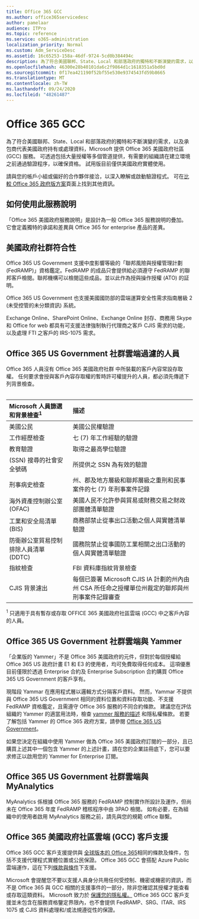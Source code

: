 ```yaml
---
title: Office 365 GCC
ms.author: office365servicedesc
author: pamelaar
audience: ITPro
ms.topic: reference
ms.service: o365-administration
localization_priority: Normal
ms.custom: Adm_ServiceDesc
ms.assetid: 16c65253-158a-46df-9724-5cd0b384494c
description: 為了符合美國聯邦、State、Local 和部落政府的獨特和不斷演變的需求，以及承包商代表美國政府持有或處理資料，Microsoft 提供 Office 365 美國政府社區 (GCC) 服務。 可透過包括大量授權等多個管道提供，有需要的組織請在建立環境之前通過驗證程序，以確保資格。 試用版目前僅供美國政府實體使用。
ms.openlocfilehash: 46300e28b40101da6c2f9864d1c1618351a5bd0d
ms.sourcegitcommit: 0f17ea421190f52bf55e530e9374543fd59b8665
ms.translationtype: MT
ms.contentlocale: zh-TW
ms.lasthandoff: 09/24/2020
ms.locfileid: "48261487"
---
```

# <a name="office-365-gcc"></a>Office 365 GCC

為了符合美國聯邦、State、Local 和部落政府的獨特和不斷演變的需求，以及承包商代表美國政府持有或處理資料，Microsoft 提供 Office 365 美國政府社區 (GCC) 服務。 可透過包括大量授權等多個管道提供，有需要的組織請在建立環境之前通過驗證程序，以確保資格。 試用版目前僅供美國政府實體使用。 
  
請與您的帳戶小組或偏好的合作夥伴接洽，以深入瞭解或啟動驗證程式。 可在[比較 Office 365 政府版方案](https://products.office.com/government/compare-office-365-government-plans)頁面上找到其他資訊。 
  
## <a name="how-to-use-this-service-description"></a>如何使用此服務說明

「Office 365 美國政府服務說明」是設計為一般 Office 365 服務說明的疊加。 它會定義獨特的承諾和差異與 Office 365 for enterprise 產品的差異。
  
## <a name="us-government-community-compliance"></a>美國政府社群符合性

Office 365 US Government 支援中度影響等級的「聯邦風險與授權管理計劃 (FedRAMP)」資格鑑定。FedRAMP 的成品只會提供給必須遵守 FedRAMP 的聯邦客戶檢閱。聯邦機構可以檢閱這些成品，並以此作為授與操作授權 (ATO) 的証明。
  
Office 365 US Government 也支援美國國防部的雲端運算安全性需求指南層級 2 (未受控管的未分類資訊) 系統。 
  
Exchange Online、SharePoint Online、Exchange Online 封存、商務用 Skype 和 Office for web 都具有可支援法律強制執行代理商之客戶 CJIS 需求的功能，以及處理 FTI 之客戶的 IRS-1075 需求。
  
## <a name="office-365-us-government-community-screened-personnel"></a>Office 365 US Government 社群雲端過濾的人員

Office 365 人員沒有 Office 365 美國政府社群 中所裝載的客戶內容常設存取權。 任何要求會授與客戶內容存取權的暫時許可權提升的人員，都必須先傳遞下列背景檢查。<br><br> 
  
| Microsoft 人員篩選和背景檢查<sup>1</sup> | 描述 |
|:-----|:-----|
|美國公民  <br/> |美國公民權驗證  <br/> |
|工作經歷檢查  <br/> |七 (7) 年工作經驗的驗證  <br/> |
|教育驗證  <br/> |取得之最高學位驗證  <br/> |
| (SSN) 搜尋的社會安全號碼  <br/> |所提供之 SSN 為有效的驗證  <br/> |
|刑事病史檢查  <br/> |州、郡及地方層級和聯邦層級之重刑和民事案件的七 (7) 年刑事案件記錄  <br/> |
|海外資產控制辦公室 (OFAC)  <br/> |美國人民不允許參與貿易或財務交易之財政部團體清單驗證  <br/> |
|工業和安全局清單 (BIS)  <br/> |商務部禁止從事出口活動之個人與實體清單驗證  <br/> |
|防衛辦公室貿易控制排除人員清單 (DDTC)  <br/> |國務院禁止從事國防工業相關之出口活動的個人與實體清單驗證  <br/> |
|指紋檢查  <br/> |FBI 資料庫指紋背景檢查  <br/> |
|CJIS 背景濾出  <br/> |每個已簽署 Microsoft CJIS IA 計劃的州內由州 CSA 所任命之授權單位州裁定的聯邦與州刑事案件記錄審查  <br/> |

<sup>1</sup> 只適用于具有暫存或存取 OFFICE 365 美國政府社區雲端 (GCC) 中之客戶內容的人員。
  
## <a name="office-365-us-government-community-and-yammer"></a>Office 365 US Government 社群雲端與 Yammer

「企業版的 Yammer」不是 Office 365 美國政府的元件，但對於每個授權給 Office 365 US 政府計畫 E1 和 E3 的使用者，均可免費取得任何成本。 這項優惠目前僅限於透過 Enterprise 合約及 Enterprise Subscription 合約購買 Office 365 US Government 的客戶享有。 
  
現階段 Yammar 在應用程式層以邏輯方式分隔客戶資料。 然而，Yammar 不提供與 Office 365 US Government 相同的資料位置和資料存取功能、不支援 FedRAMP 資格鑑定，且需遵守 Office 365 服務的不同合約條款。 建議您在評估組織的 Yammer 的適當用法時，檢查 [yammer 服務的描述](../../yammer-service-description/yammer-service-description.md) 和隱私權條款。 若要了解包括 Yammer 的 Office 365 政府方案，請參閱 [Office 365 US Government](office-365-us-government.md)。
  
如果您決定在組織中使用 Yammer 做為 Office 365 美國政府訂閱的一部分，且已購買上述其中一個包含 Yammer 的上述計畫，請在您的企業註冊底下，您可以要求修正以啟用您的 Yammer for Enterprise 訂閱。
  
## <a name="office-365-us-government-community-and-myanalytics"></a>Office 365 US Government 社群雲端與 MyAnalytics

MyAnalytics 係根據 Office 365 服務的 FedRAMP 控制實作所設計及運作，但尚未在 Office 365 年度 FedRAMP 稽核程序中由 3PAO 檢閱。 如有必要，在為組織中的使用者啟用 MyAnalytics 服務之前，請先與您的規範 office 聯繫。
  
## <a name="office-365-us-government-community-cloud-gcc-customer-support"></a>Office 365 美國政府社區雲端 (GCC) 客戶支援

Office 365 GCC 客戶支援提供與 [全球版本的 Office 365](https://docs.microsoft.com/office365/servicedescriptions/office-365-platform-service-description/support)相同的條款及條件，包括不支援代理程式實體位置或公民保證。 Office 365 GCC 會搭配 Azure Public 雲端運作，這在下列[條款與條件](https://azure.microsoft.com/support/plans/)下支援。

Microsoft 會提醒您不要以支援人員身分共用任何受控制、機密或機密的資訊，而不是 Office 365 與 GCC 相關的支援事件的一部分，除非您確認其授權才能查看或存取這類資料。 Microsoft 致力於 [保護您的隱私權。](https://privacy.microsoft.com/privacystatement) Office 365 GCC 客戶支援並未包含在服務資格鑒定界限內，也不會提供 FedRAMP、SRG、ITAR、IRS 1075 或 CJIS 資料處理和/或法規遵從性的保證。
